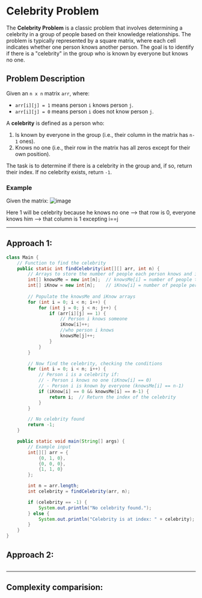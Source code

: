 # Celebrity Problem

The **Celebrity Problem** is a classic problem that involves determining a celebrity in a group of people based on their knowledge relationships. The problem is typically represented by a square matrix, where each cell indicates whether one person knows another person. The goal is to identify if there is a "celebrity" in the group who is known by everyone but knows no one.

## Problem Description

Given an `n x n` matrix `arr`, where:
- `arr[i][j] = 1` means person `i` knows person `j`.
- `arr[i][j] = 0` means person `i` does not know person `j`.

A **celebrity** is defined as a person who:
1. Is known by everyone in the group (i.e., their column in the matrix has `n-1` ones).
2. Knows no one (i.e., their row in the matrix has all zeros except for their own position).

The task is to determine if there is a celebrity in the group and, if so, return their index. If no celebrity exists, return `-1`.

### Example

Given the matrix:
![image](https://github.com/user-attachments/assets/78464b2b-3edb-4999-9e55-09de7a3f3036)

Here 1 will be celebrity because he knows no one --> that row is 0, everyone knows him --> that column is 1 excepting i==j

---

## Approach 1:
```java
class Main {
    // Function to find the celebrity
    public static int findCelebrity(int[][] arr, int n) {
        // Arrays to store the number of people each person knows and is known by
        int[] knowsMe = new int[n];  // knowsMe[i] = number of people that person i is known by
        int[] iKnow = new int[n];    // iKnow[i] = number of people person i knows
        
        // Populate the knowsMe and iKnow arrays
        for (int i = 0; i < n; i++) {
            for (int j = 0; j < n; j++) {
                if (arr[i][j] == 1) {
                    // Person i knows someone
                    iKnow[i]++;
                    //who person i knows
                    knowsMe[j]++; 
                }
            }
        }

        // Now find the celebrity, checking the conditions
        for (int i = 0; i < n; i++) {
            // Person i is a celebrity if:
            // - Person i knows no one (iKnow[i] == 0)
            // - Person i is known by everyone (knowsMe[i] == n-1)
            if (iKnow[i] == 0 && knowsMe[i] == n-1) {
                return i;  // Return the index of the celebrity
            }
        }

        // No celebrity found
        return -1;
    }

    public static void main(String[] args) {
        // Example input
        int[][] arr = {
            {0, 1, 0},
            {0, 0, 0},
            {1, 1, 0}
        };

        int n = arr.length;
        int celebrity = findCelebrity(arr, n);

        if (celebrity == -1) {
            System.out.println("No celebrity found.");
        } else {
            System.out.println("Celebrity is at index: " + celebrity);
        }
    }
}
```

## Approach 2:
```java
```

---

## Complexity comparision:

